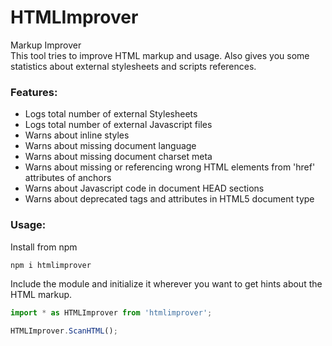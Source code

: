 # HTMLImprover  

Markup Improver<br>
This tool tries to improve HTML markup and usage. Also gives you some statistics about external stylesheets and scripts references.


### Features:  

- Logs total number of external Stylesheets
- Logs total number of external Javascript files
- Warns about inline styles
- Warns about missing document language
- Warns about missing document charset meta
- Warns about missing or referencing wrong HTML elements from 'href' attributes of anchors
- Warns about Javascript code in document HEAD sections
- Warns about deprecated tags and attributes in HTML5 document type


### Usage:
Install from npm
```js
npm i htmlimprover
```
Include the module and initialize it wherever you want to get hints about the HTML markup.
```js
import * as HTMLImprover from 'htmlimprover';

HTMLImprover.ScanHTML();
```

